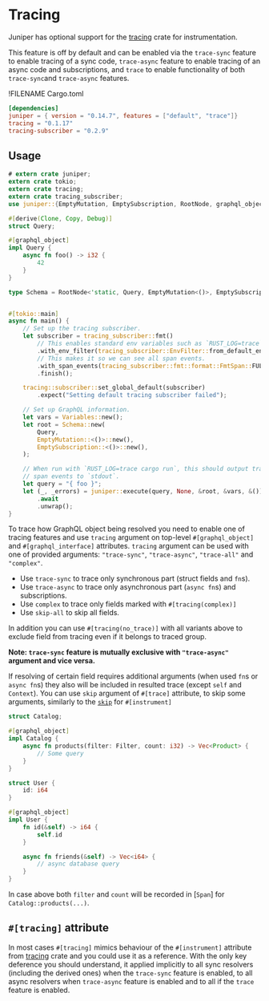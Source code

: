 # Tracing

Juniper has optional support for the [tracing] crate for instrumentation.

This feature is off by default and can be enabled via the `trace-sync`
feature to enable tracing of a sync code, `trace-async` feature to enable
tracing of an async code and subscriptions, and `trace` to enable 
functionality of both `trace-sync`and `trace-async` features.

!FILENAME Cargo.toml

```toml
[dependencies]
juniper = { version = "0.14.7", features = ["default", "trace"]}
tracing = "0.1.17"
tracing-subscriber = "0.2.9"
```

## Usage

```rust
# extern crate juniper;
extern crate tokio;
extern crate tracing;
extern crate tracing_subscriber;
use juniper::{EmptyMutation, EmptySubscription, RootNode, graphql_object, Variables};

#[derive(Clone, Copy, Debug)]
struct Query;

#[graphql_object]
impl Query {
    async fn foo() -> i32 {
        42
    }
}

type Schema = RootNode<'static, Query, EmptyMutation<()>, EmptySubscription<()>>;


#[tokio::main]
async fn main() {
    // Set up the tracing subscriber.
    let subscriber = tracing_subscriber::fmt()
        // This enables standard env variables such as `RUST_LOG=trace`.
        .with_env_filter(tracing_subscriber::EnvFilter::from_default_env())
        // This makes it so we can see all span events.
        .with_span_events(tracing_subscriber::fmt::format::FmtSpan::FULL)
        .finish();

    tracing::subscriber::set_global_default(subscriber)
        .expect("Setting default tracing subscriber failed");

    // Set up GraphQL information.
    let vars = Variables::new();
    let root = Schema::new(
        Query,
        EmptyMutation::<()>::new(),
        EmptySubscription::<()>::new(),
    );

    // When run with `RUST_LOG=trace cargo run`, this should output traces /
    // span events to `stdout`.
    let query = "{ foo }";
    let (_, _errors) = juniper::execute(query, None, &root, &vars, &())
        .await
        .unwrap();
}
```

To trace how GraphQL object being resolved you need to enable one of tracing 
features and use `tracing` argument on top-level `#[graphql_object]` and
`#[graphql_interface]` attributes. `tracing` argument can be used with one of
provided arguments:
`"trace-sync"`, `"trace-async"`, `"trace-all"` and `"complex"`.
 - Use `trace-sync` to trace only synchronous part (struct fields and `fn`s).
 - Use `trace-async` to trace only asynchronous part (`async fn`s) and
subscriptions.
 - Use `complex` to trace only fields marked with `#[tracing(complex)]`
 - Use `skip-all` to skip all fields.

In addition you can use `#[tracing(no_trace)]` with all variants above to
exclude field from tracing even if it belongs to traced group.

**Note: `trace-sync` feature is mutually exclusive with `"trace-async"`
argument and vice versa.**

If resolving of certain field requires additional arguments (when used `fn`s or
`async fn`s) they also will be included in resulted trace (except `self` and
`Context`). You can use `skip` argument of `#[trace]` attribute, to skip some
arguments, similarly to the [`skip`] for `#[instrument]`

```rust
struct Catalog;

#[graphql_object]
impl Catalog {
    async fn products(filter: Filter, count: i32) -> Vec<Product> {
        // Some query
    }
}

struct User {
    id: i64
}

#[graphql_object]
impl User {
    fn id(&self) -> i64 {
        self.id
    }

    async fn friends(&self) -> Vec<i64> {
        // async database query 
    }
}
```

In case above both `filter` and `count` will be recorded in [`Span`] for
`Catalog::products(...)`.


## `#[tracing]` attribute

In most cases `#[tracing]` mimics behaviour of the `#[instrument]` attribute
from [tracing] crate and you could use it as a reference. With the only key
deference you should understand, it applied implicitly to all sync resolvers
(including the derived ones) when the `trace-sync` feature is enabled, to
all async resolvers when `trace-async` feature is enabled and to all if the
`trace` feature is enabled.

[tracing]: https://crates.io/crates/tracing
[`skip`]: https://docs.rs/tracing/0.1.26/tracing/attr.instrument.html#skipping-fields
